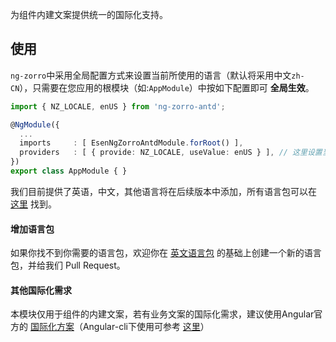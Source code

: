 为组件内建文案提供统一的国际化支持。

## 使用

`ng-zorro`中采用全局配置方式来设置当前所使用的语言（默认将采用中文`zh-CN`），只需要在您应用的根模块（如:`AppModule`）中按如下配置即可 __全局生效__。

```typescript
import { NZ_LOCALE, enUS } from 'ng-zorro-antd';

@NgModule({
  ...
  imports     : [ EsenNgZorroAntdModule.forRoot() ],
  providers   : [ { provide: NZ_LOCALE, useValue: enUS } ], // 这里设置当前全局使用的语言包
})
export class AppModule { }
```

我们目前提供了英语，中文，其他语言将在后续版本中添加，所有语言包可以在 [这里](https://github.com/NG-ZORRO/ng-zorro-antd/tree/master/src/components/locale/locales) 找到。

#### 增加语言包

如果你找不到你需要的语言包，欢迎你在 [英文语言包](https://github.com/NG-ZORRO/ng-zorro-antd/tree/master/src/components/locale/locales/en-US.ts) 的基础上创建一个新的语言包，并给我们 Pull Request。

#### 其他国际化需求

本模块仅用于组件的内建文案，若有业务文案的国际化需求，建议使用Angular官方的 [国际化方案](https://angular.io/guide/i18n)（Angular-cli下使用可参考 [这里](https://github.com/angular/angular-cli/wiki/xi18n)）
